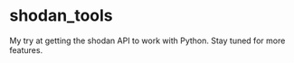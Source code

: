 # shodan_tools
My try at getting the shodan API to work with Python.  Stay tuned for more features.
